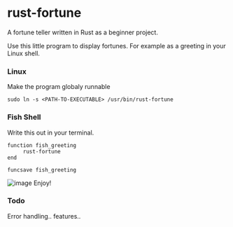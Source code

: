 # rust-fortune
A fortune teller written in Rust as a beginner project.

Use this little program to display fortunes. For example as a greeting in your Linux shell.

### Linux
Make the program globaly runnable

```sudo ln -s <PATH-TO-EXECUTABLE> /usr/bin/rust-fortune```


### Fish Shell
Write this out in your terminal.

```
function fish_greeting
     rust-fortune
end

funcsave fish_greeting
```
![image](https://i.imgur.com/RTsbykr.png)
Enjoy!

### Todo
Error handling.. features..
